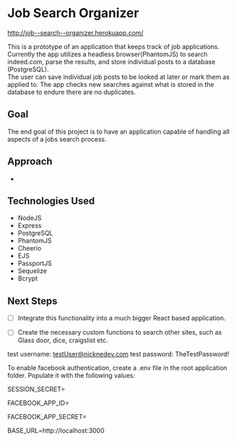 # Job Search Organizer
http://job--search--organizer.herokuapp.com/


This is a prototype of an application that keeps track of job applications.
Currently the app utilizes a headless browser(PhantomJS) to search indeed.com, parse the results, and store individual posts to a database (PostgreSQL).  
The user can save individual job posts to be looked at later or mark them as applied to.
The app checks new searches against what is stored in the database to endure there are no duplicates.
## Goal
The end goal of this project is to have an application capable of handling all aspects of a jobs search process.

## Approach
* 

## Technologies Used
* NodeJS
* Express
* PostgreSQL
* PhantomJS
* Cheerio
* EJS
* PassportJS
* Sequelize
* Bcrypt

## Next Steps
- [ ] Integrate this functionality into a much bigger React based application.
- [ ] Create the necessary custom functions to search other sites, such as Glass door, dice, craigslist etc.


test username: testUser@nicknedev.com
test password: TheTestPassword!

To enable facebook authentication, create a .env file in the root application folder. Populate it with the following values: 

SESSION_SECRET=

FACEBOOK_APP_ID=

FACEBOOK_APP_SECRET=

BASE_URL=http://localhost:3000

